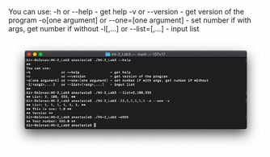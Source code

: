 You can use:
-h               or --help               - get help
-v               or --version            - get version of the program
-o[one argument] or --one=[one argument] - set number if with args, get number if without
-l[<arg1>,...]   or --list=[<arg>,...]   - input list

![Result](Result.png)